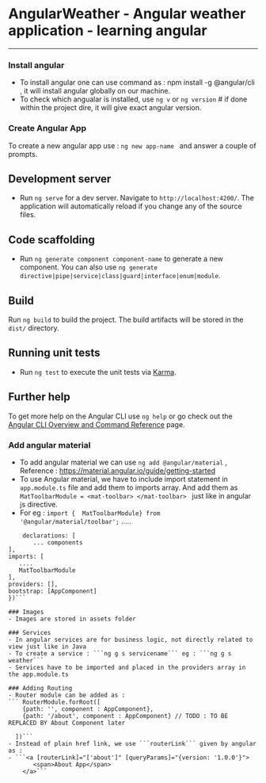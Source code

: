 # AngularWeather - Angular weather application - learning angular
----------------

### Install angular
- To install angular one can use command as : npm install -g @angular/cli , it will install angular globally on our machine.
- To check which angualar is installed, use ```ng v``` or ```ng version``` # if done within the project dire, it will give exact angular version.

### Create Angular App
To create a new angular app use : ```ng new app-name ``` and answer a couple of prompts.

## Development server
- Run `ng serve` for a dev server. Navigate to `http://localhost:4200/`. The application will automatically reload if you change any of the source files.

## Code scaffolding
- Run `ng generate component component-name` to generate a new component. You can also use `ng generate directive|pipe|service|class|guard|interface|enum|module`.

## Build
Run `ng build` to build the project. The build artifacts will be stored in the `dist/` directory.

## Running unit tests
- Run `ng test` to execute the unit tests via [Karma](https://karma-runner.github.io).

## Further help
To get more help on the Angular CLI use `ng help` or go check out the [Angular CLI Overview and Command Reference](https://angular.io/cli) page.

### Add angular material  
- To add angular material we can use ```ng add @angular/material```   , Reference : https://material.angular.io/guide/getting-started
- To use Angular material, we have to include import statement in `app.module.ts` file and add them to imports array. And add them as 
 ```MatToolbarModule = <mat-toolbar> </mat-toolbar> ``` just like in angular js directive.
 - For eg : 
  ```import {  MatToolbarModule} from '@angular/material/toolbar';```
  .....
  ```@NgModule({
      declarations: [
         ... components
  ],
  imports: [
     ....
     MatToolbarModule
  ],
  providers: [],
  bootstrap: [AppComponent]
})```

### Images
- Images are stored in assets folder

### Services
- In angular services are for business logic, not directly related to view just like in Java
- To create a service : ```ng g s servicename``` eg : ```ng g s weather```
- Services have to be imported and placed in the providers array in the app.module.ts

### Adding Routing
- Router module can be added as : 
``` RouterModule.forRoot([
      {path: '', component : AppComponent},
      {path: '/about', component : AppComponent} // TODO : TO BE REPLACED BY About Component later
    
    ])```
- Instead of plain href link, we use ```routerLink``` given by angular as :
- ```<a [routerLink]="['about']" [queryParams]="{version: '1.0.0'}">
         <span>About App</span>
      </a>```

